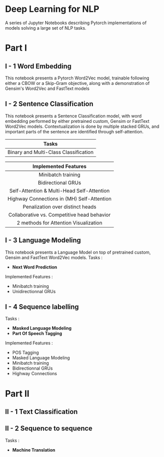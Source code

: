 # Deep Learning for NLP
A series of Jupyter Notebooks describing Pytorch implementations of models solving a large set of NLP tasks.



# Part I 

## I - 1 Word Embedding 

This notebook presents a Pytorch Word2Vec model, trainable following either a CBOW or a Skip-Gram objective, along with a demonstration of Gensim's Word2Vec and FastText models

## I - 2 Sentence Classification

This notebook presents a Sentence Classification model, with word embedding performed by either pretrained custom, Gensim or FastText Word2Vec models. Contextualization is done by multiple stacked GRUs, and important parts of the sentence are identified through self-attention. 

| Tasks |
|-----|
|Binary and Multi-Class Classification|

| Implemented Features |
|:-----:|
| Minibatch training |
| Bidirectional GRUs |
| Self-Attention & Multi-Head Self-Attention |
| Highway Connections in (MH) Self-Attention |
| Penalization over distinct heads |
| Collaborative vs. Competitive head behavior |
| 2 methods for Attention Visualization |


## I - 3 Language Modeling

This notebook presents a Language Model on top of pretrained custom, Gensim and FastText Word2Vec models.
Tasks :

- **Next Word Prediction**

Implemented Features :

 - Minibatch training
 - Unidirectionnal GRUs

## I - 4 Sequence labelling

Tasks :

- **Masked Language Modeling**
- **Part Of Speech Tagging**

Implemented Features :
   
 - POS Tagging
 - Masked Language Modeling
 - Minibatch training
 - Bidirectionnal GRUs
 - Highway Connections
 
 
 # Part II 

## II - 1 Text Classification

## II - 2 Sequence to sequence

Tasks :

- **Machine Translation**
